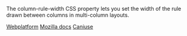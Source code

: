 The column-rule-width CSS property lets you set the width of the rule drawn between columns in multi-column layouts.

[Webplatform](docs.webplatform.org/wiki/css/properties/column-rule-width "Webplatform")
[Mozilla docs](https://developer.mozilla.org/en-US/docs/Web/CSS/column-rule-width "Mozilla")
[Caniuse](http://caniuse.com/#feat=multicolumn "Caniuse")